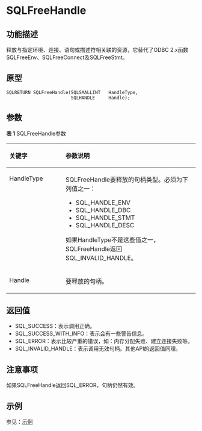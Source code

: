 # SQLFreeHandle<a name="ZH-CN_TOPIC_0242371450"></a>

## 功能描述<a name="zh-cn_topic_0238272896_zh-cn_topic_0237120426_zh-cn_topic_0059779231_s93f9114d62c04cfa917e8ebc927ec8e9"></a>

释放与指定环境、连接、语句或描述符相关联的资源，它替代了ODBC 2.x函数SQLFreeEnv、SQLFreeConnect及SQLFreeStmt。

## 原型<a name="zh-cn_topic_0238272896_zh-cn_topic_0237120426_zh-cn_topic_0059779231_s4914d0218ea7413d8329f30f387e9d20"></a>

```
SQLRETURN SQLFreeHandle(SQLSMALLINT   HandleType,
                        SQLHANDLE     Handle);
```

## 参数<a name="zh-cn_topic_0238272896_zh-cn_topic_0237120426_zh-cn_topic_0059779231_s1f4c6ec0fbe74bdeb4d54275951b273b"></a>

**表 1**  SQLFreeHandle参数

<a name="zh-cn_topic_0238272896_zh-cn_topic_0237120426_zh-cn_topic_0059779231_t66a20b0983cd4bdc851236a6b6052b68"></a>
<table><thead align="left"><tr id="zh-cn_topic_0238272896_zh-cn_topic_0237120426_zh-cn_topic_0059779231_r5250c653c88a40f0a1df3919130d943b"><th class="cellrowborder" valign="top" width="29.69%" id="mcps1.2.3.1.1"><p id="zh-cn_topic_0238272896_zh-cn_topic_0237120426_zh-cn_topic_0059779231_aa178f2520013480ba193fd68db0bac40"><a name="zh-cn_topic_0238272896_zh-cn_topic_0237120426_zh-cn_topic_0059779231_aa178f2520013480ba193fd68db0bac40"></a><a name="zh-cn_topic_0238272896_zh-cn_topic_0237120426_zh-cn_topic_0059779231_aa178f2520013480ba193fd68db0bac40"></a><strong id="zh-cn_topic_0238272896_zh-cn_topic_0237120426_zh-cn_topic_0059779231_a9671d5868c354ed5945a5c5a11132bd3"><a name="zh-cn_topic_0238272896_zh-cn_topic_0237120426_zh-cn_topic_0059779231_a9671d5868c354ed5945a5c5a11132bd3"></a><a name="zh-cn_topic_0238272896_zh-cn_topic_0237120426_zh-cn_topic_0059779231_a9671d5868c354ed5945a5c5a11132bd3"></a>关键字</strong></p>
</th>
<th class="cellrowborder" valign="top" width="70.30999999999999%" id="mcps1.2.3.1.2"><p id="zh-cn_topic_0238272896_zh-cn_topic_0237120426_zh-cn_topic_0059779231_ae6482e5bda4a4f578befc3488a3c39ac"><a name="zh-cn_topic_0238272896_zh-cn_topic_0237120426_zh-cn_topic_0059779231_ae6482e5bda4a4f578befc3488a3c39ac"></a><a name="zh-cn_topic_0238272896_zh-cn_topic_0237120426_zh-cn_topic_0059779231_ae6482e5bda4a4f578befc3488a3c39ac"></a><strong id="zh-cn_topic_0238272896_zh-cn_topic_0237120426_zh-cn_topic_0059779231_a02febd719d614eb5812358d91faae4f4"><a name="zh-cn_topic_0238272896_zh-cn_topic_0237120426_zh-cn_topic_0059779231_a02febd719d614eb5812358d91faae4f4"></a><a name="zh-cn_topic_0238272896_zh-cn_topic_0237120426_zh-cn_topic_0059779231_a02febd719d614eb5812358d91faae4f4"></a>参数说明</strong></p>
</th>
</tr>
</thead>
<tbody><tr id="zh-cn_topic_0238272896_zh-cn_topic_0237120426_zh-cn_topic_0059779231_r01fe5cb97f5a4007a4607cbe7fdbb4d5"><td class="cellrowborder" valign="top" width="29.69%" headers="mcps1.2.3.1.1 "><p id="zh-cn_topic_0238272896_zh-cn_topic_0237120426_zh-cn_topic_0059779231_aa45ae769af214f6184dedb9f4ac1f30c"><a name="zh-cn_topic_0238272896_zh-cn_topic_0237120426_zh-cn_topic_0059779231_aa45ae769af214f6184dedb9f4ac1f30c"></a><a name="zh-cn_topic_0238272896_zh-cn_topic_0237120426_zh-cn_topic_0059779231_aa45ae769af214f6184dedb9f4ac1f30c"></a>HandleType</p>
</td>
<td class="cellrowborder" valign="top" width="70.30999999999999%" headers="mcps1.2.3.1.2 "><p id="zh-cn_topic_0238272896_zh-cn_topic_0237120426_zh-cn_topic_0059779231_a4360b64617a748a3a7793749add2b498"><a name="zh-cn_topic_0238272896_zh-cn_topic_0237120426_zh-cn_topic_0059779231_a4360b64617a748a3a7793749add2b498"></a><a name="zh-cn_topic_0238272896_zh-cn_topic_0237120426_zh-cn_topic_0059779231_a4360b64617a748a3a7793749add2b498"></a>SQLFreeHandle要释放的句柄类型。必须为下列值之一：</p>
<a name="zh-cn_topic_0238272896_zh-cn_topic_0237120426_zh-cn_topic_0059779231_u6edc5cbf69e7445fb3fc99bfdee1af15"></a><a name="zh-cn_topic_0238272896_zh-cn_topic_0237120426_zh-cn_topic_0059779231_u6edc5cbf69e7445fb3fc99bfdee1af15"></a><ul id="zh-cn_topic_0238272896_zh-cn_topic_0237120426_zh-cn_topic_0059779231_u6edc5cbf69e7445fb3fc99bfdee1af15"><li>SQL_HANDLE_ENV</li><li>SQL_HANDLE_DBC</li><li>SQL_HANDLE_STMT</li><li>SQL_HANDLE_DESC</li></ul>
<p id="zh-cn_topic_0238272896_zh-cn_topic_0237120426_zh-cn_topic_0059779231_ad81c005237984ad2bd6b845962ee17ac"><a name="zh-cn_topic_0238272896_zh-cn_topic_0237120426_zh-cn_topic_0059779231_ad81c005237984ad2bd6b845962ee17ac"></a><a name="zh-cn_topic_0238272896_zh-cn_topic_0237120426_zh-cn_topic_0059779231_ad81c005237984ad2bd6b845962ee17ac"></a>如果HandleType不是这些值之一，SQLFreeHandle返回SQL_INVALID_HANDLE。</p>
</td>
</tr>
<tr id="zh-cn_topic_0238272896_zh-cn_topic_0237120426_zh-cn_topic_0059779231_r9cccfc8cd9ff47aaa3c38b05f1fd8969"><td class="cellrowborder" valign="top" width="29.69%" headers="mcps1.2.3.1.1 "><p id="zh-cn_topic_0238272896_zh-cn_topic_0237120426_zh-cn_topic_0059779231_a99481f8bb3da4b9eb914310338ac62ed"><a name="zh-cn_topic_0238272896_zh-cn_topic_0237120426_zh-cn_topic_0059779231_a99481f8bb3da4b9eb914310338ac62ed"></a><a name="zh-cn_topic_0238272896_zh-cn_topic_0237120426_zh-cn_topic_0059779231_a99481f8bb3da4b9eb914310338ac62ed"></a>Handle</p>
</td>
<td class="cellrowborder" valign="top" width="70.30999999999999%" headers="mcps1.2.3.1.2 "><p id="zh-cn_topic_0238272896_zh-cn_topic_0237120426_zh-cn_topic_0059779231_a1f4227a27a464b30b9af52942e73489d"><a name="zh-cn_topic_0238272896_zh-cn_topic_0237120426_zh-cn_topic_0059779231_a1f4227a27a464b30b9af52942e73489d"></a><a name="zh-cn_topic_0238272896_zh-cn_topic_0237120426_zh-cn_topic_0059779231_a1f4227a27a464b30b9af52942e73489d"></a>要释放的句柄。</p>
</td>
</tr>
</tbody>
</table>

## 返回值<a name="zh-cn_topic_0238272896_zh-cn_topic_0237120426_zh-cn_topic_0059779231_s97bab15517c347d8854c982f7e8bfae1"></a>

-   SQL\_SUCCESS：表示调用正确。
-   SQL\_SUCCESS\_WITH\_INFO：表示会有一些警告信息。
-   SQL\_ERROR：表示比较严重的错误，如：内存分配失败、建立连接失败等。
-   SQL\_INVALID\_HANDLE：表示调用无效句柄。其他API的返回值同理。

## 注意事项<a name="zh-cn_topic_0238272896_zh-cn_topic_0237120426_zh-cn_topic_0059779231_seb4dad2a49aa45de9411b5f3391d16ea"></a>

如果SQLFreeHandle返回SQL\_ERROR，句柄仍然有效。

## 示例<a name="zh-cn_topic_0238272896_zh-cn_topic_0237120426_zh-cn_topic_0059779231_s877f1d1111e8452fbea6495355622686"></a>

参见：[示例](示例-2.md)
